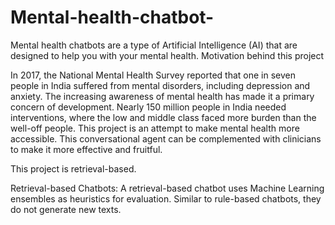 # Mental-health-chatbot-
Mental health chatbots are a type of Artificial Intelligence (AI) that are designed to help you with your mental health.
Motivation behind this project

In 2017, the National Mental Health Survey reported that one in seven people in India suffered from mental disorders, including depression and anxiety. The increasing awareness of mental health has made it a primary concern of development. Nearly 150 million people in India needed interventions, where the low and middle class faced more burden than the well-off people. This project is an attempt to make mental health more accessible. This conversational agent can be complemented with clinicians to make it more effective and fruitful.

This project is retrieval-based.

Retrieval-based Chatbots: A retrieval-based chatbot uses Machine Learning ensembles as heuristics for evaluation. Similar to rule-based chatbots, they do not generate new texts.
